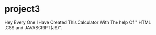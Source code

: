 # project3
Hey Every One I Have Created This Calculator With The help Of " HTML ,CSS and JAVASCRIPT(JS)". 
